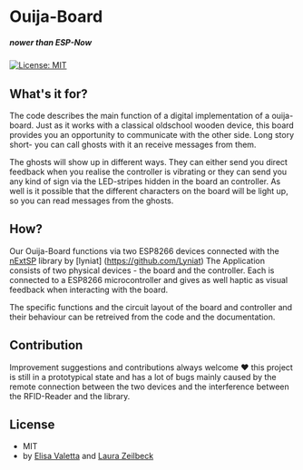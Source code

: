 # Ouija-Board
##### nower than ESP-Now
[![License: MIT](https://img.shields.io/badge/License-MIT-yellow.svg)](https://opensource.org/licenses/MIT)

## What's it for?

The code describes the main function of a digital implementation of a ouija-board.
Just as it works with a classical oldschool wooden device, this board provides you an opportunity to communicate with the other side.
Long story short- you can call ghosts with it an receive messages from them.

The ghosts will show up in different ways. They can either send you direct feedback when you realise the controller is vibrating or they can send you any kind of sign via the LED-stripes hidden in the board an controller.
As well is it possible that the different characters on the board will be light up, so you can read messages from the ghosts.

## How?

Our Ouija-Board functions via two ESP8266 devices connected with the [nExtSP](https://github.com/Lyniat/nExtSP) library by [lyniat] (https://github.com/Lyniat) 
The Application consists of two physical devices - the board and the controller. Each is connected to a ESP8266 microcontroller and gives as well haptic as visual feedback when interacting with the board.

The specific functions and the circuit layout of the board and controller and their behaviour can be retreived from the code and the documentation.

## Contribution

Improvement suggestions and contributions always welcome ♥
this project is still in a prototypical state and has a lot of bugs mainly caused by the remote connection between the two devices and the interference between the RFID-Reader and the library. 

## License
* MIT
* by [Elisa Valetta](https://github.com/vallettina) and [Laura Zeilbeck](https://github.com/ladyViolet)
